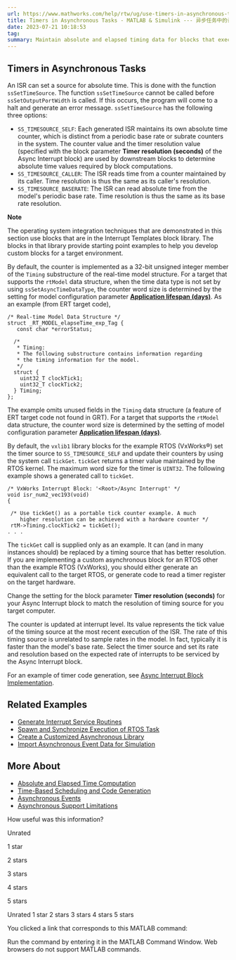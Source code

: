 ```yaml
---
url: https://www.mathworks.com/help/rtw/ug/use-timers-in-asynchronous-tasks.html
title: Timers in Asynchronous Tasks - MATLAB & Simulink --- 异步任务中的计时器 - MATLAB & Simulink
date: 2023-07-21 10:18:53
tag: 
summary: Maintain absolute and elapsed timing data for blocks that execute in the context of an asynchronous t......
---
```

## Timers in Asynchronous Tasks

An ISR can set a source for absolute time. This is done with the function `ssSetTimeSource`. The function `ssSetTimeSource` cannot be called before `ssSetOutputPortWidth` is called. If this occurs, the program will come to a halt and generate an error message. `ssSetTimeSource` has the following three options:

* `SS_TIMESOURCE_SELF`: Each generated ISR maintains its own absolute time counter, which is distinct from a periodic base rate or subrate counters in the system. The counter value and the timer resolution value (specified with the block parameter **Timer resolution (seconds)** of the Async Interrupt block) are used by downstream blocks to determine absolute time values required by block computations.
* `SS_TIMESOURCE_CALLER`: The ISR reads time from a counter maintained by its caller. Time resolution is thus the same as its caller's resolution.
* `SS_TIMESOURCE_BASERATE`: The ISR can read absolute time from the model's periodic base rate. Time resolution is thus the same as its base rate resolution.

**Note**

The operating system integration techniques that are demonstrated in this section use blocks that are in the Interrupt Templates block library. The blocks in that library provide starting point examples to help you develop custom blocks for a target environment.

By default, the counter is implemented as a 32-bit unsigned integer member of the `Timing` substructure of the real-time model structure. For a target that supports the `rtModel` data structure, when the time data type is not set by using `ssSetAsyncTimeDataType`, the counter word size is determined by the setting for model configuration parameter [**Application lifespan (days)**](https://www.mathworks.com/help/simulink/gui/application-lifespan-days.html). As an example (from ERT target code),

```
/* Real-time Model Data Structure */
struct _RT_MODEL_elapseTime_exp_Tag {
   const char *errorStatus;
  
  /*
   * Timing:
   * The following substructure contains information regarding
   * the timing information for the model.
   */
  struct {
    uint32_T clockTick1;
    uint32_T clockTick2;
  } Timing;
};

```

The example omits unused fields in the `Timing` data structure (a feature of ERT target code not found in GRT). For a target that supports the `rtModel` data structure, the counter word size is determined by the setting of model configuration parameter [**Application lifespan (days)**](https://www.mathworks.com/help/simulink/gui/application-lifespan-days.html).

By default, the `vxlib1` library blocks for the example RTOS (VxWorks®) set the timer source to `SS_TIMESOURCE_SELF` and update their counters by using the system call `tickGet`. `tickGet` returns a timer value maintained by the RTOS kernel. The maximum word size for the timer is `UINT32`. The following example shows a generated call to `tickGet`.

```
/* VxWorks Interrupt Block: '<Root>/Async Interrupt' */
void isr_num2_vec193(void)
{

 /* Use tickGet() as a portable tick counter example. A much
    higher resolution can be achieved with a hardware counter */
 rtM->Timing.clockTick2 = tickGet();
. . .

```

The `tickGet` call is supplied only as an example. It can (and in many instances should) be replaced by a timing source that has better resolution. If you are implementing a custom asynchronous block for an RTOS other than the example RTOS (VxWorks), you should either generate an equivalent call to the target RTOS, or generate code to read a timer register on the target hardware.

Change the setting for the block parameter **Timer resolution (seconds)** for your Async Interrupt block to match the resolution of timing source for you target computer.

The counter is updated at interrupt level. Its value represents the tick value of the timing source at the most recent execution of the ISR. The rate of this timing source is unrelated to sample rates in the model. In fact, typically it is faster than the model's base rate. Select the timer source and set its rate and resolution based on the expected rate of interrupts to be serviced by the Async Interrupt block.

For an example of timer code generation, see [Async Interrupt Block Implementation](https://www.mathworks.com/help/rtw/ug/create-a-customized-asynchronous-library.html#f24730).

## Related Examples

* [Generate Interrupt Service Routines](https://www.mathworks.com/help/rtw/ug/generate-interrupt-service-routines.html)
* [Spawn and Synchronize Execution of RTOS Task](https://www.mathworks.com/help/rtw/ug/spawn-a-wind-river-vxworks-task.html)
* [Create a Customized Asynchronous Library](https://www.mathworks.com/help/rtw/ug/create-a-customized-asynchronous-library.html)
* [Import Asynchronous Event Data for Simulation](https://www.mathworks.com/help/rtw/ug/import-asynchronous-event-data-for-simulation.html)

## More About

* [Absolute and Elapsed Time Computation](https://www.mathworks.com/help/rtw/ug/absolute-and-elapsed-time-computation.html)
* [Time-Based Scheduling and Code Generation](https://www.mathworks.com/help/rtw/ug/time-based-scheduling-and-code-generation.html)
* [Asynchronous Events](https://www.mathworks.com/help/rtw/ug/asynchronous-events.html)
* [Asynchronous Support Limitations](https://www.mathworks.com/help/rtw/ug/asynchronous-support-limitations.html)

How useful was this information?

Unrated

1 star

2 stars

3 stars

4 stars

5 stars

Unrated  1 star  2 stars  3 stars  4 stars  5 stars

You clicked a link that corresponds to this MATLAB command:

Run the command by entering it in the MATLAB Command Window. Web browsers do not support MATLAB commands.
